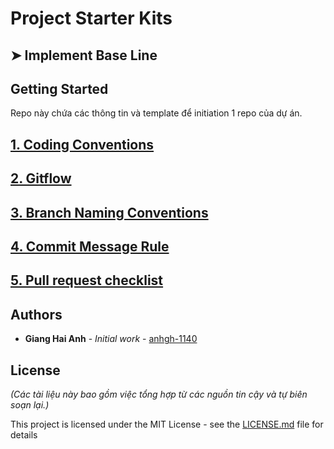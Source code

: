 # Project Starter Kits
## ➤ Implement Base Line

## Getting Started

Repo này chứa các thông tin và template để initiation 1 repo của dự án.

## [1. Coding Conventions](CODING_CONVENTIONS.md)
## [2. Gitflow](https://github.com/framgia/coding-standards/blob/master/vn/git/flow.md)
## [3. Branch Naming Conventions](BRANCH_NAMING.md)
## [4. Commit Message Rule](GIT_COMMIT_MESSAGE.md)
## [5. Pull request checklist](PULL_REQUEST_TEMPLATE.md)

## Authors

* **Giang Hai Anh** - *Initial work* - [anhgh-1140](https://github.com/anhgh-1140)

## License
*(Các tài liệu này bao gồm việc tổng hợp từ các nguồn tin cậy và tự biên soạn lại.)*

This project is licensed under the MIT License - see the [LICENSE.md](LICENSE.md) file for details
